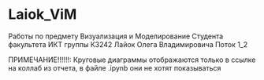 # Laiok_ViM
Работы по предмету Визуализация и Моделирование
Студента факультета ИКТ группы К3242 Лайок Олега Владимировича 
Поток 1_2

ПРИМЕЧАНИЕ!!!!!!: Круговые диаграммы отображаются только в ссылке на коллаб из отчета, в файле .ipynb они не хотят показываться
